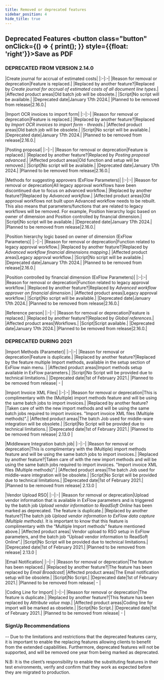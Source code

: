 ```yaml
---
title: Removed or deprecated features
sidebar_position: 4
hide_title: true
---
```

## Deprecated Features <button class="button" onClick={() => { print(); }} style={{float: 'right'}}>Save as PDF</button>


### DEPRECATED FROM VERSION 2.14.0

|Create journal for accrual of estimated costs|
|:-|:-|
|Reason for removal or deprecation|Feature is replaced.|
|Replaced by another feature?|Replaced by *Create journal for accrual of estimated costs of all document line types*.|
|Affected product areas|Old batch job will be obsolete.|
|Script|No script will be available.|
|Deprecated date|January 17th 2024.|
|Planned to be removed from release|2.16.0.|

|Import OCR invoices to import form|
|:-|:-|
|Reason for removal or deprecation|Feature is replaced.|
|Replaced by another feature?|Replaced by *Import OCR invoices to import form - threads*.|
|Affected product areas|Old batch job will be obsolete.|
|Script|No script will be available.|
|Deprecated date|January 17th 2024.|
|Planned to be removed from release|2.16.0.|

|Posting proposal|
|:-|:-|
|Reason for removal or deprecation|Feature is replaced.|
|Replaced by another feature?|Replaced by *Posting proposal advanced*.|
|Affected product areas|Old function and setup will be removed.|
|Script|No script will be available.|
|Deprecated date|January 17th 2024.|
|Planned to be removed from release|2.16.0.|

|Methods for suggesting approvers (ExFlow Parameters)|
|:-|:-|
|Reason for removal or deprecation|All legacy approval workflows have been discontinued due to focus on advanced workflow.|
|Replaced by another feature?|Replaced by *Advanced workflow*.|
|Affected product areas|Old approval workflows not built upon Advanced workflow needs to be rebuilt. This also means that parameters/functions that are related to legacy workflows will be removed. For example, Position hierarchy logic based on owner of dimension and Position controlled by financial dimension.|
|Script|No script will be available.|
|Deprecated date|January 17th 2024.|
|Planned to be removed from release|2.16.0.|

|Position hierarchy logic based on owner of dimension (ExFlow Parameters)|
|:-|:-|
|Reason for removal or deprecation|Function related to legacy approval workflow.|
|Replaced by another feature?|Replaced by *Advanced workflow financial dimensions mapping*.|
|Affected product areas|Legacy approval workflow.|
|Script|No script will be available.|
|Deprecated date|January 17th 2024.|
|Planned to be removed from release|2.16.0.|

|Position controlled by financial dimension (ExFlow Parameters)|
|:-|:-|
|Reason for removal or deprecation|Function related to legacy approval workflow.|
|Replaced by another feature?|Replaced by *Advanced workflow approver on financial dimension*.|
|Affected product areas|Legacy approval workflow.|
|Script|No script will be available.|
|Deprecated date|January 17th 2024.|
|Planned to be removed from release|2.16.0.|

|Reference person|
|:-|:-|
|Reason for removal or deprecation|Feature is replaced.|
|Replaced by another feature?|Replaced by *Global references*.|
|Affected product areas|Workflows.|
|Script|Script available.|
|Deprecated date|January 17th 2024.|
|Planned to be removed from release|2.16.0.|


### DEPRECATED DURING 2021

|Import Methods (Parameter)|
|:-|:-|
|Reason for removal or deprecation|Feature is duplicate.|
|Replaced by another feature?|Replaced by the feature multiple Import methods, available in the setup section of ExFlow main menu. |
|Affected product areas|Import methods setup available in ExFlow parameters.|
|Script|No Script will be provided due to technical limitations.|
|Deprecated date|1st of February 2021.|
|Planned to be removed from release| - |


|Import Invoice XML Files|
|:-|:-|
|Reason for removal or deprecation|This is complimentary with the (Multiple) import methods feature and will be using the same batch jobs to import invoices.|
|Replaced by another feature?|Taken care of with the new import methods and will be using the same batch jobs required to import invoices. "Import invoice XML files (Multiple methods)".|
|Affected product areas|The batch Job used for middle-ware integration will be obsolete.|
|Script|No Script will be provided due to technical limitations.|
|Deprecated date|1st of February 2021.|
|Planned to be removed from release| 2.13.0 |

|Middleware Integration batch job|
|:-|:-|
|Reason for removal or deprecation|This is complimentary with the (Multiple) import methods feature and will be using the same batch jobs to import invoices.|
|Replaced by another feature?|Taken care of with the new import methods and will be using the same batch jobs required to import invoices. "Import invoice XML files (Multiple methods)".|
|Affected product areas|The batch Job used for middle-ware integration will be obsolete.|
|Script|No Script will be provided due to technical limitations.|
|Deprecated date|1st of February 2021.|
|Planned to be removed from release| 2.13.0 |

|Vendor Upload RSO|
|:-|:-|
|Reason for removal or deprecation|Upload vendor information that is available in ExFlow parameters and is triggered by the batch job *Upload vendor information to ReadSoft Online* has been marked as deprecated. The feature is duplicate.|
|Replaced by another feature?|The batch job *Upload vendor information to ExFlow data capture (Multiple methods)*. It is important to know that this feature is complimentary with the “Multiple Import methods” feature mentioned above.|
|Affected product areas| Vendor upload to RSO setup in ExFlow parameters, and the batch job “Upload vendor information to ReadSoft Online”.|
|Script|No Script will be provided due to technical limitations.|
|Deprecated date|1st of February 2021.|
|Planned to be removed from release| 2.13.0 |

|Email Notification|
|:-|:-|
|Reason for removal or deprecation|The feature has been replaced.|
|Replaced by another feature?|The feature has been replaced by *Email Broadcast*|
|Affected product areas|The Email notification setup will be obsolete.|
|Script|No Script.|
|Deprecated date|1st of February 2021.|
|Planned to be removed from release| - |

|Coding Line for Import|
|:-|:-|
|Reason for removal or deprecation|The feature is duplicate.|
|Replaced by another feature?|This feature has been replaced by *Attribute value map*.|
|Affected product areas|Coding line for import will be marked as obselete.|
|Script|No Script.|
|Deprecated date|1st of February 2021.|
|Planned to be removed from release| - |

### SignUp Recommendations
--
Due to the limitations and restrictions that the deprecated features carry, it is important to enable the replacing features allowing clients to benefit from the extended capabilities. Furthermore, deprecated features will not be supported, and will be removed one year from being marked as deprecated.

N.B: It is the client’s responsibility to enable the substituting features in their test environments, verify and confirm that they work as expected before they are migrated to production.


